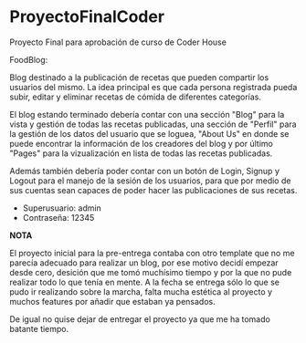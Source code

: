 # ProyectoFinalCoder
Proyecto Final para aprobación de curso de Coder House


FoodBlog:

  Blog destinado a la publicación de recetas que pueden compartir los usuarios del mismo. La idea principal es que cada persona registrada pueda subir, editar y eliminar recetas de cómida de diferentes categorías.

  El blog estando terminado debería contar con una sección "Blog" para la vista y gestión de todas las recetas publicadas, una sección de "Perfil" para la gestión de los datos del usuario que se loguea, "About Us" en donde se puede encontrar la información de los creadores del blog y por último "Pages" para la vizualización en lista de todas las recetas publicadas.

Además también debería poder contar con un botón de Login, Signup y Logout para el manejo de la sesión de los usuarios, para que por medio de sus cuentas sean capaces de poder hacer las publicaciones de sus recetas.


- Superusuario: admin
- Contraseña: 12345




****NOTA****

  El proyecto inicial para la pre-entrega contaba con otro template que no me parecía adecuado para realizar un blog, por ese motivo decidí empezar desde cero, desición que me tomó muchísimo tiempo y por la que no pude realizar todo lo que tenía en mente. A la fecha se entrega sólo lo que se pudo ir realizando sobre la marcha, falta mucha estética al proyecto y muchos features por añadir que estaban ya pensados.

De igual no quise dejar de entregar el proyecto ya que me ha tomado batante tiempo.
